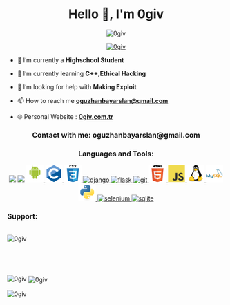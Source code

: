 <h1 align="center">Hello 👋, I'm 0giv</h1>

<p align="center"> <img src="https://komarev.com/ghpvc/?username=0giv&label=Profile%20views&color=0e75b6&style=flat" alt="0giv" /> </p>

<p align="center"> <a href="https://github.com/ryo-ma/github-profile-trophy"><img src="https://github-profile-trophy.vercel.app/?username=0giv" alt="0giv" /></a> </p>

- 🔭 I’m currently a **Highschool Student**

- 🌱 I’m currently learning **C++,Ethical Hacking**

- 🤝 I’m looking for help with **Making Exploit**

- 📫 How to reach me **oguzhanbayarslan@gmail.com**
- 🌐 Personal Website : <a href="https://0giv.com.tr/"> **0giv.com.tr**</a>

<h3 align="center">Contact with me: oguzhanbayarslan@gmail.com</h3>
<p align="left">
</p>

<h3 align="center">Languages and Tools:</h3>
<p align="center"><a href="https://www.maltego.com/"> <img src="https://www.maltego.com/img/maltego-logo.svg" /></a> <a href="https://nmap.org/" target="_blank"><img src="https://nmap.org/images/sitelogo.png" /></a> <a href="https://developer.android.com" target="_blank" rel="noreferrer"> <img src="https://raw.githubusercontent.com/devicons/devicon/master/icons/android/android-original-wordmark.svg" alt="android" width="40" height="40"/> </a> <a href="https://www.cprogramming.com/" target="_blank" rel="noreferrer"> <img src="https://raw.githubusercontent.com/devicons/devicon/master/icons/c/c-original.svg" alt="c" width="40" height="40"/> </a> <a href="https://www.w3schools.com/css/" target="_blank" rel="noreferrer"> <img src="https://raw.githubusercontent.com/devicons/devicon/master/icons/css3/css3-original-wordmark.svg" alt="css3" width="40" height="40"/> </a> <a href="https://www.djangoproject.com/" target="_blank" rel="noreferrer"> <img src="https://cdn.worldvectorlogo.com/logos/django.svg" alt="django" width="40" height="40"/></a><a href="https://flask.palletsprojects.com/" target="_blank" rel="noreferrer"> <img src="https://www.vectorlogo.zone/logos/pocoo_flask/pocoo_flask-icon.svg" alt="flask" width="40" height="40"/> </a> <a href="https://git-scm.com/" target="_blank" rel="noreferrer"> <img src="https://www.vectorlogo.zone/logos/git-scm/git-scm-icon.svg" alt="git" width="40" height="40"/> </a> <a href="https://www.w3.org/html/" target="_blank" rel="noreferrer"> <img src="https://raw.githubusercontent.com/devicons/devicon/master/icons/html5/html5-original-wordmark.svg" alt="html5" width="40" height="40"/> </a> <a href="https://developer.mozilla.org/en-US/docs/Web/JavaScript" target="_blank" rel="noreferrer"> <img src="https://raw.githubusercontent.com/devicons/devicon/master/icons/javascript/javascript-original.svg" alt="javascript" width="40" height="40"/> </a> <a href="https://www.linux.org/" target="_blank" rel="noreferrer"> <img src="https://raw.githubusercontent.com/devicons/devicon/master/icons/linux/linux-original.svg" alt="linux" width="40" height="40"/> </a> <a href="https://www.mysql.com/" target="_blank" rel="noreferrer"> <img src="https://raw.githubusercontent.com/devicons/devicon/master/icons/mysql/mysql-original-wordmark.svg" alt="mysql" width="40" height="40"/> </a> <a href="https://www.python.org" target="_blank" rel="noreferrer"> <img src="https://raw.githubusercontent.com/devicons/devicon/master/icons/python/python-original.svg" alt="python" width="40" height="40"/> </a> <a href="https://www.selenium.dev" target="_blank" rel="noreferrer"> <img src="https://raw.githubusercontent.com/detain/svg-logos/780f25886640cef088af994181646db2f6b1a3f8/svg/selenium-logo.svg" alt="selenium" width="40" height="40"/> </a> <a href="https://www.sqlite.org/" target="_blank" rel="noreferrer"> <img src="https://www.vectorlogo.zone/logos/sqlite/sqlite-icon.svg" alt="sqlite" width="40" height="40"/> </a>  </p>

<h3 align="left">Support:</h3>
<p><a href="https://www.buymeacoffee.com/0giv"> <br><img align="left" src="https://cdn.buymeacoffee.com/buttons/v2/default-yellow.png" height="50" width="210" alt="0giv" /></a></p><br><br>

<br><p><img align="left" src="https://github-readme-stats.vercel.app/api/top-langs?username=0giv&show_icons=true&locale=en&layout=compact" alt="0giv" /></p>

<p>&nbsp;<img align="center" src="https://github-readme-stats.vercel.app/api?username=0giv&show_icons=true&locale=en" alt="0giv" /></p>

<p><img align="center" src="https://github-readme-streak-stats.herokuapp.com/?user=0giv&" alt="0giv" /></p>
